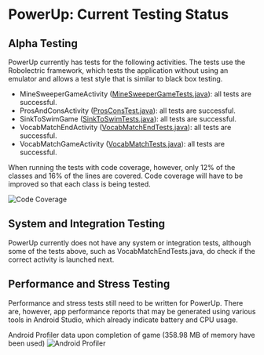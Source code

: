 # PowerUp: Current Testing Status

## Alpha Testing
PowerUp currently has tests for the following activities. The tests use the Robolectric framework, which tests the application without
using an emulator and allows a test style that is similar to black box testing.
* MineSweeperGameActivity ([MineSweeperGameTests.java](https://github.com/systers/powerup-android/blob/GSoC17/PowerUp/app/src/test/java/powerup/systers/com/powerup/test/MinesweeperGameTests.java)):
all tests are successful.
* ProsAndConsActivity ([ProsConsTest.java](https://github.com/systers/powerup-android/blob/GSoC17/PowerUp/app/src/test/java/powerup/systers/com/powerup/test/ProsConsTests.java)): 
all tests are successful.
* SinkToSwimGame ([SinkToSwimTests.java](https://github.com/systers/powerup-android/blob/GSoC17/PowerUp/app/src/test/java/powerup/systers/com/powerup/test/SinkToSwimTests.java)): 
all tests are successful.
* VocabMatchEndActivity ([VocabMatchEndTests.java](https://github.com/systers/powerup-android/blob/GSoC17/PowerUp/app/src/test/java/powerup/systers/com/powerup/test/VocabMatchEndTests.java)): 
all tests are successful.
* VocabMatchGameActivity ([VocabMatchTests.java](https://github.com/systers/powerup-android/blob/GSoC17/PowerUp/app/src/test/java/powerup/systers/com/powerup/test/VocabMatchTests.java)): 
all tests are successful.

When running the tests with code coverage, however, only 12% of the classes and 16% of the lines are covered. Code coverage will have to 
be improved so that each class is being tested.

![Code Coverage](https://c1.staticflickr.com/5/4638/39470115442_0f37262cff_b.jpg)

## System and Integration Testing
PowerUp currently does not have any system or integration tests, although some of the tests above, such as VocabMatchEndTests.java, do 
check if the correct activity is launched next. 

## Performance and Stress Testing
Performance and stress tests still need to be written for PowerUp. There are, however, app performance reports that may be generated using 
various tools in Android Studio, which already indicate battery and CPU usage. 

Android Profiler data upon completion of game (358.98 MB of memory have been used)
![Android Profiler](https://c1.staticflickr.com/5/4596/38604427535_c0ea2968b8_b.jpg)
